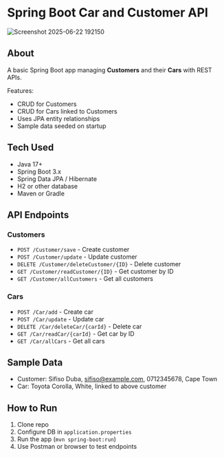 # Spring Boot Car and Customer API
![Screenshot 2025-06-22 192150](https://github.com/user-attachments/assets/7aaeb034-86dd-4cf8-a274-6ef185fba78a)



## About

A basic Spring Boot app managing **Customers** and their **Cars** with REST APIs.

Features:
- CRUD for Customers
- CRUD for Cars linked to Customers
- Uses JPA entity relationships
- Sample data seeded on startup

## Tech Used

- Java 17+
- Spring Boot 3.x
- Spring Data JPA / Hibernate
- H2 or other database
- Maven or Gradle

## API Endpoints

### Customers
- `POST /Customer/save` - Create customer
- `POST /Customer/update` - Update customer
- `DELETE /Customer/deleteCustomer/{ID}` - Delete customer
- `GET /Customer/readCustomer/{ID}` - Get customer by ID
- `GET /Customer/allCustomers` - Get all customers

### Cars
- `POST /Car/add` - Create car
- `POST /Car/update` - Update car
- `DELETE /Car/deleteCar/{carId}` - Delete car
- `GET /Car/readCar/{carId}` - Get car by ID
- `GET /Car/allCars` - Get all cars

## Sample Data

- Customer: Sifiso Duba, sifiso@example.com, 0712345678, Cape Town  
- Car: Toyota Corolla, White, linked to above customer

## How to Run

1. Clone repo  
2. Configure DB in `application.properties`  
3. Run the app (`mvn spring-boot:run`)  
4. Use Postman or browser to test endpoints

